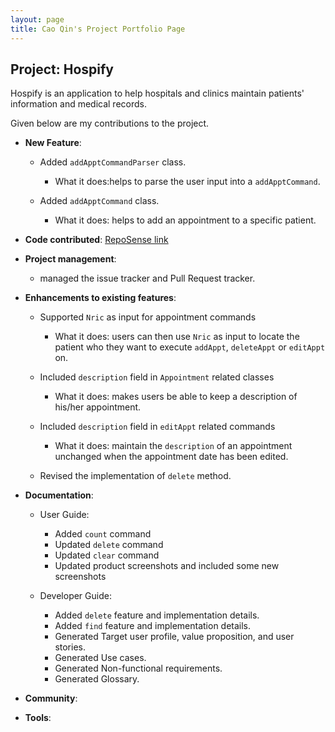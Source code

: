 ```yaml
---
layout: page
title: Cao Qin's Project Portfolio Page
---
```


## Project: Hospify

Hospify is an application to help hospitals and clinics maintain patients' information and medical records.

Given below are my contributions to the project.

* **New Feature**:
  * Added `addApptCommandParser` class.
    * What it does:helps to parse the user input into a `addApptCommand`.
    
  * Added `addApptCommand` class.
    * What it does: helps to add an appointment to a specific patient. 
        
  
* **Code contributed**: [RepoSense link](https://nus-cs2103-ay2021s1.github.io/tp-dashboard/#breakdown=true&search=ringo1225)

* **Project management**:
  * managed the issue tracker and Pull Request tracker.

* **Enhancements to existing features**:
  * Supported `Nric` as input for appointment commands
    * What it does: users can then use `Nric` as input to locate the patient who they want to execute `addAppt`, `deleteAppt` or `editAppt` on.
    
  * Included `description` field in  `Appointment` related classes
      * What it does: makes users be able to keep a description of his/her appointment.
      
  * Included `description` field in  `editAppt` related commands
    * What it does: maintain the `description` of an appointment unchanged when the appointment date has been edited.
    
  * Revised the implementation of `delete` method.

* **Documentation**:
  * User Guide:
    * Added `count` command
    * Updated `delete` command
    * Updated `clear` command
    * Updated product screenshots and included some new screenshots
    
  * Developer Guide:
    * Added `delete` feature and implementation details.
    * Added `find` feature and implementation details.    
    * Generated Target user profile, value proposition, and user stories.
    * Generated Use cases.
    * Generated Non-functional requirements.
    * Generated Glossary.

* **Community**:

* **Tools**:

